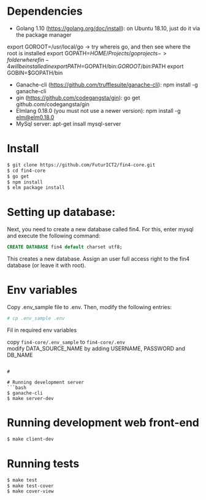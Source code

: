 # Dependencies
- Golang 1.10 (https://golang.org/doc/install): on Ubuntu 18.10, just do it via the package manager

export GOROOT=/usr/local/go -> try whereis go, and then see where the root is installed
export GOPATH=$HOME/Projects/goprojects -> folder where fin-4 will be installed in
export PATH=$GOPATH/bin:$GOROOT/bin:$PATH
export GOBIN=$GOPATH/bin


- Ganache-cli (https://github.com/trufflesuite/ganache-cli): npm install -g ganache-cli
- gin (https://github.com/codegangsta/gin): go get github.com/codegangsta/gin
- Elmlang 0.18.0 (you must not use a newer version): npm install -g elm@elm0.18.0
- MySql server: apt-get insall mysql-server


# Install
```bash
$ git clone https://github.com/FuturICT2/fin4-core.git
$ cd fin4-core
$ go get
$ npm install
$ elm package install
```
# Setting up database:

Next, you need to create a new database called fin4. For this, enter mysql and execute the following command:
```SQL
CREATE DATABASE fin4 default charset utf8;
```
This creates a new database. Assign an user full access right to the fin4 database (or leave it with root).

# Env variables
 Copy .env_sample file to .env.
 Then, modify the following entries:
```bash
# cp .env_sample .env
```
Fil in required env variables

copy `fin4-core/.env_sample` to `fin4-core/.env`  
modify DATA_SOURCE_NAME by adding USERNAME, PASSWORD and DB_NAME


```

#

# Running development server
```bash
$ ganache-cli
$ make server-dev
```

# Running development web front-end
```bash
$ make client-dev
```

# Running tests
```bash
$ make test
$ make test-cover
$ make cover-view
```
